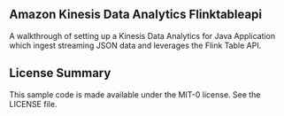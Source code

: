 ## Amazon Kinesis Data Analytics Flinktableapi

A walkthrough of setting up a Kinesis Data Analytics for Java Application which ingest streaming JSON data and leverages the Flink Table API.

## License Summary

This sample code is made available under the MIT-0 license. See the LICENSE file.
